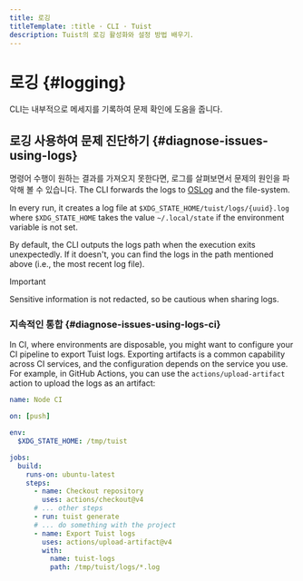 ```yaml
---
title: 로깅
titleTemplate: :title · CLI · Tuist
description: Tuist의 로깅 활성화와 설정 방법 배우기.
---
```


# 로깅 {#logging}

CLI는 내부적으로 메세지를 기록하여 문제 확인에 도움을 줍니다.

## 로깅 사용하여 문제 진단하기 {#diagnose-issues-using-logs}

명령어 수행이 원하는 결과를 가져오지 못한다면, 로그를 살펴보면서 문제의 원인을 파악해 볼 수 있습니다. The CLI forwards the logs to [OSLog](https://developer.apple.com/documentation/os/oslog) and the file-system.

In every run, it creates a log file at `$XDG_STATE_HOME/tuist/logs/{uuid}.log` where `$XDG_STATE_HOME` takes the value `~/.local/state` if the environment variable is not set.

By default, the CLI outputs the logs path when the execution exits unexpectedly. If it doesn't, you can find the logs in the path mentioned above (i.e., the most recent log file).

> [!IMPORTANT]
> Sensitive information is not redacted, so be cautious when sharing logs.

### 지속적인 통합 {#diagnose-issues-using-logs-ci}

In CI, where environments are disposable, you might want to configure your CI pipeline to export Tuist logs.
Exporting artifacts is a common capability across CI services, and the configuration depends on the service you use.
For example, in GitHub Actions, you can use the `actions/upload-artifact` action to upload the logs as an artifact:

```yaml
name: Node CI

on: [push]

env:
  $XDG_STATE_HOME: /tmp/tuist

jobs:
  build:
    runs-on: ubuntu-latest
    steps:
      - name: Checkout repository
        uses: actions/checkout@v4
      # ... other steps
      - run: tuist generate
      # ... do something with the project
      - name: Export Tuist logs
        uses: actions/upload-artifact@v4
        with:
          name: tuist-logs
          path: /tmp/tuist/logs/*.log
```
